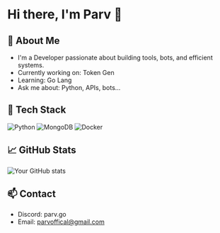 # Hi there, I'm Parv 👋

## 🚀 About Me
- I'm a Developer passionate about building tools, bots, and efficient systems.
- Currently working on: Token Gen
- Learning: Go Lang
- Ask me about: Python, APIs, bots...

## 🧰 Tech Stack
![Python](https://img.shields.io/badge/Python-3776AB?style=for-the-badge&logo=python&logoColor=white)
![MongoDB](https://img.shields.io/badge/MongoDB-green?style=for-the-badge&logo=mongodb)
![Docker](https://img.shields.io/badge/Docker-blue?style=for-the-badge&logo=docker)

## 📈 GitHub Stats
![Your GitHub stats](https://github-readme-stats.vercel.app/api?username=iParvv&show_icons=true&theme=radical)

## 📫 Contact
- Discord: parv.go
- Email: parvoffical@gmail.com
